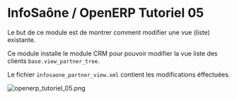InfoSaône / OpenERP Tutoriel 05
===================

Le but de ce module est de montrer comment modifier une vue (liste) existante.

Ce module installe le module CRM pour pouvoir modifier la vue liste des clients `base.view_partner_tree`.

Le fichier `infosaone_partner_view.xml` contient les modifications éffectuées.



![openerp_tutoriel_05.png](https://raw.github.com/tonygalmiche/openerp_tutoriel_05/master/static/src/img/openerp_tutoriel_05.png) 
